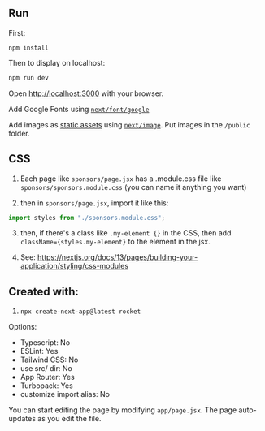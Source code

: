

## Run

First:

```
npm install
```

Then to display on localhost:

```sh
npm run dev
```

Open [http://localhost:3000](http://localhost:3000) with your browser.

Add Google Fonts using [`next/font/google`](https://nextjs.org/docs/app/building-your-application/optimizing/fonts#google-fonts)

Add images as [static assets](https://nextjs.org/docs/pages/building-your-application/optimizing/static-assets) using [`next/image`](https://nextjs.org/docs/app/building-your-application/optimizing/fonts). Put images in the `/public` folder.

## CSS

1. Each page like `sponsors/page.jsx` has a .module.css file like `sponsors/sponsors.module.css` (you can name it anything you want)

2. then in `sponsors/page.jsx`, import it like this:
```jsx
import styles from "./sponsors.module.css";
```

3. then, if there's a class like `.my-element {}` in the CSS, then add `className={styles.my-element}` to the element in the jsx.

4. See: https://nextjs.org/docs/13/pages/building-your-application/styling/css-modules

## Created with:

1. `npx create-next-app@latest rocket`

Options:

- Typescript: No
- ESLint: Yes
- Tailwind CSS: No
- use src/ dir: No
- App Router: Yes
- Turbopack: Yes
- customize import alias: No

You can start editing the page by modifying `app/page.jsx`. The page auto-updates as you edit the file.
